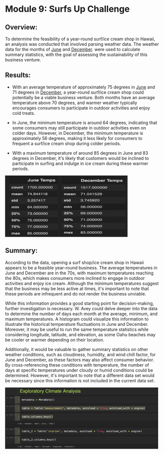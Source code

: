 # Module 9: Surfs Up Challenge

## Overview:

To determine the feasibility of a year-round surf/ice cream shop in Hawaii, an analysis was conducted that involved parsing weather data. The weather data for the months of [June](https://github.com/laurlen2112/surfs_up/blob/main/resources/june_query.png) and [December](https://github.com/laurlen2112/surfs_up/blob/main/resources/dec_query.png).   were used to calculate summary statistics, with the goal of assessing the sustainability of this business venture.
 
## Results:
* With an average temperature of approximately 75 degrees in [June](https://github.com/laurlen2112/surfs_up/blob/main/resources/june_stats.png) and 71 degrees in [December](https://github.com/laurlen2112/surfs_up/blob/main/resources/dec_stats.png), a year-round surf/ice cream shop could potentially be a viable business venture. Both months have an average temperature above 70 degrees, and warmer weather typically encourages consumers to participate in outdoor activities and enjoy cold treats.

* In June, the minimum temperature is around 64 degrees, indicating that some consumers may still participate in outdoor activities even on colder days. However, in December, the minimum temperature is approximately 56 degrees, making it less likely for consumers to frequent a surf/ice cream shop during colder periods.

* With a maximum temperature of around 85 degrees in June and 83 degrees in December, it's likely that customers would be inclined to participate in surfing and indulge in ice cream during these warmer periods.

<img src ="https://github.com/laurlen2112/surfs_up/blob/main/resources/june%20and%20dec%20temps.png" width ="400" height = "200"/>

## Summary:

According to the data, opening a surf shop/ice cream shop in Hawaii appears to be a feasible year-round business. The average temperatures in June and December are in the 70s, with maximum temperatures reaching the 80s, which makes consumers more inclined to engage in outdoor activities and enjoy ice cream. Although the minimum temperatures suggest that the business may be less active at times, it's important to note that these periods are infrequent and do not render the business unviable.

While this information provides a good starting point for decision-making, further investigation is necessary. W. Avey could delve deeper into the data to determine the number of days each month at the average, minimum, and maximum temperatures. A histogram could visualize this information to illustrate the historical temperature fluctuations in June and December. Moreover, it may be useful to run the same temperature statistics while considering longitude, latitude, and elevation, as some Oahu beaches may be cooler or warmer depending on their location.

Additionally, it would be valuable to gather summary statistics on other weather conditions, such as cloudiness, humidity, and wind chill factor, for June and December, as these factors may also affect consumer behavior. By cross-referencing these conditions with temperature, the number of days at specific temperatures under cloudy or humid conditions could be determined. However, it's important to note that a different data set would be necessary since this information is not included in the current data set.

<img src ="https://github.com/laurlen2112/surfs_up/blob/main/resources/table_keys.png" width ="500" height = "200"/>
